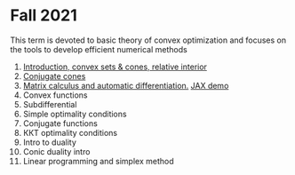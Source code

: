 # Fall 2021

This term is devoted to basic theory of convex optimization and focuses on the tools to develop efficient numerical methods 

1. [Introduction, convex sets \& cones, relative interior](./01-ConvexSets/seminar1.pdf)
2. [Conjugate cones](./02-ConjCones/seminar2.pdf)
3. [Matrix calculus and automatic differentiation.](./03-MatrixCalculus/seminar3.pdf) [JAX demo](./03-MatrixCalculus/jax_autodiff_tutorial.ipynb)
4. Convex functions 
5. Subdifferential
6. Simple optimality conditions 
7. Conjugate functions 
8. ККТ optimality conditions 
9. Intro to duality
10. Conic duality intro
11. Linear programming and simplex method
